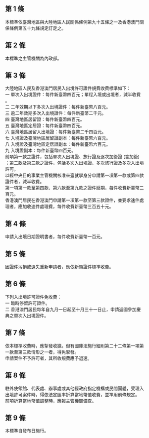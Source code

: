 第 1 條
-------
本標準依臺灣地區與大陸地區人民關係條例第九十五條之一及香港澳門關  
係條例第五十九條規定訂定之。

第 2 條
-------
本標準之主管機關為內政部。

第 3 條
-------
大陸地區人民及香港澳門居民入出境許可證件規費收費標準如下：  
一  單次入出境證件：每件新臺幣四百元；單程入境或出境者，減半收費  
    。  
二  二年效期以下多次入出境證件：每件新臺幣八百元。  
三  逾二年效期多次入出境證件：每件新臺幣二千元。  
四  臺灣地區居留證：每件新臺幣四百元。  
五  臺灣地區定居證：每件新臺幣四百元。  
六  臺灣地區居留入出境證：每件新臺幣二千四百元。  
七  入境證及臺灣地區居留證副本：每件新臺幣六百元。  
八  入境證及臺灣地區定居證副本：每件新臺幣六百元。  
九  入境證副本：每件新臺幣四百元。  
前項第一款之證件，包括單次入出境證、旅行證及逐次加簽證 (含加簽)  
；第二款及第三款之證件，包括多次入出境證、多次旅行證及多次入出境  
許可。  
以經中央目的事業主管機關核准來臺就學身分申請第一項第一款或第四款  
證件者，減半收費。  
第一項第一款至第四款、第六款至第九款之證件延期，每件收費新臺幣二  
百元。  
香港澳門居民在香港澳門申請第一項第一款至第三款證件，並要求速件處  
理者，應加收速件處理費，每件收費新臺幣三百五十元。

第 4 條
-------
申請入出境日期證明書者，每件收費新臺幣一百元。

第 5 條
-------
因證件污損或遺失重新申請者，應依新領證件標準收費。

第 6 條
-------
下列入出境許可證件免收費：  
一  臨時停留許可證件。  
二  香港澳門居民每年自九月一日起至十月三十一日止，申請返國參加慶  
    典之單次入出境證件。

第 7 條
-------
依本標準收費時，應掣發收據。但有國庫法施行細則第二十二條第一項第  
一款至第三款情形之一者，得免掣發。  
申請案件不予許可者，其所收規費應予退還。

第 8 條
-------
駐外使領館、代表處、辦事處或其他經政府指定機構或民間團體，受理入  
出境許可案件時，得依法定匯率折算當地幣值收費，並準用前條規定。  
前項折算當地幣值調整時，應報主管機關備查。

第 9 條
-------
本標準自發布日施行。

